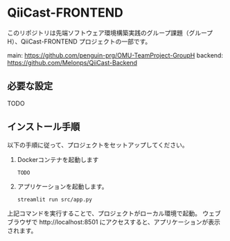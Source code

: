 
# QiiCast-FRONTEND

このリポジトリは先端ソフトウェア環境構築実践のグループ課題（グループH）、QiiCast-FRONTEND プロジェクトの一部です。

main: https://github.com/penguin-prg/OMU-TeamProject-GroupH
backend: https://github.com/Melonps/QiiCast-Backend

## 必要な設定
TODO

## インストール手順
以下の手順に従って、プロジェクトをセットアップしてください。


1. Dockerコンテナを起動します

    ```shell
    TODO
    ```

2. アプリケーションを起動します。

    ```shell
    streamlit run src/app.py
    ```
上記コマンドを実行することで、プロジェクトがローカル環境で起動。
ウェブブラウザで http://localhost:8501 にアクセスすると、アプリケーションが表示されます。
